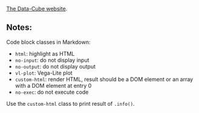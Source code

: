 [The Data-Cube website](https://gjmcn.github.io/data-cube).

## Notes:

Code block classes in Markdown:
* `html`: highlight as HTML
* `no-input`: do not display input
* `no-output`: do not display output
* `vl-plot`: Vega-Lite plot
* `custom-html`: render HTML, result should be a DOM element or an array with a DOM element at entry 0
* `no-exec`: do not execute code

Use the `custom-html` class to print result of `.info()`.